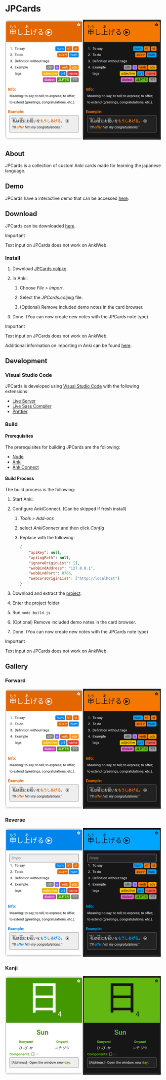 # JPCards

![Image of "Forward" card type in light and dark theme](Images/Forward.png)

## About

JPCards is a collection of custom Anki cards made for learning the japanese language.

## Demo

JPCards have a interactive demo that can be accessed [here](https://ertingel.github.io/JPCards/Demo/).

## Download

JPCards can be downloaded [here](https://github.com/Ertingel/JPCards/raw/main/JPCards.colpkg).

> [!IMPORTANT]
> Text input on JPCards does not work on AnkiWeb.

### Install

1. Download [JPCards.colpkg](https://github.com/Ertingel/JPCards/raw/main/JPCards.colpkg).

2. In Anki:

    1. Choose _File > Import_.

    2. Select the _JPCards.colpkg_ file.

    3. (Optional) Remove included demo notes in the card browser.

3. Done. (You can now create new notes with the JPCards note type)

> [!IMPORTANT]
> Text input on JPCards does not work on AnkiWeb.

Additional information on importing in Anki can be found [here](https://docs.ankiweb.net/importing/packaged-decks.html).

## Development

### Visual Studio Code

JPCards is developed using [Visual Studio Code](https://code.visualstudio.com/) with the following extensions:

-   [Live Server](https://marketplace.visualstudio.com/items?itemName=ritwickdey.LiveServer)
-   [Live Sass Compiler](https://marketplace.visualstudio.com/items?itemName=glenn2223.live-sass)
-   [Prettier](https://marketplace.visualstudio.com/items?itemName=esbenp.prettier-vscode)

### Build

#### Prerequisites

The prerequisites for building JPCards are the following:

-   [Node](https://nodejs.org/en/download)
-   [Anki](https://apps.ankiweb.net/)
-   [AnkiConnect](https://ankiweb.net/shared/info/2055492159)

#### Build Process

The build process is the following:

1. Start Anki.

2. Configure AnkiConnect. (Can be skipped if fresh install)

    1. _Tools > Add-ons_

    2. select _AnkiConnect_ and then click _Config_

    3. Replace with the following:

        ```json
        {
        	"apiKey": null,
        	"apiLogPath": null,
        	"ignoreOriginList": [],
        	"webBindAddress": "127.0.0.1",
        	"webBindPort": 8765,
        	"webCorsOriginList": ["http://localhost"]
        }
        ```

3. Download and extract the [project](https://github.com/Ertingel/JPCards/archive/refs/heads/main.zip).

4. Enter the project folder

5. Run `node build.js`

6. (Optional) Remove included demo notes in the card browser.

7. Done. (You can now create new notes with the JPCards note type)

> [!IMPORTANT]
> Text input on JPCards does not work on AnkiWeb.

## Gallery

### Forward

![Image of "Forward" card type in light and dark theme](Images/Forward.png)

### Reverse

![Image of "Reverse" card type in light and dark theme](Images/Reverse.png)

### Kanji

![Image of "Kanji" card type in light and dark theme](Images/Kanji.png)
